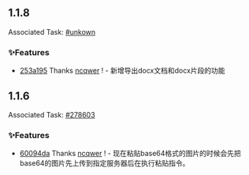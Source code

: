 ## 1.1.8

Associated Task: [#unkown](https://ddmkhcgpt.netease-official.lcap.163yun.com/dashboard/addWorkOrder?workOrderId=unkown)

### ✨Features

- [253a195](https://github.com/vusion/cloud-ui-materials/commit/253a1953044be366f81729369f924609f5685f8b) Thanks [ncqwer](https://github.com/ncqwer) ! - 新增导出docx文档和docx片段的功能

## 1.1.6

Associated Task: [#278603](https://projectmanage.netease-official.lcap.163yun.com/dashboard/TaskDetail?id=2786032954278656)

### ✨Features

- [60094da](https://github.com/vusion/cloud-ui-materials/commit/60094dad3f3ad4538558d691aa9331ef4a636b63) Thanks [ncqwer](https://github.com/ncqwer) ! - 现在粘贴base64格式的图片的时候会先把base64的图片先上传到指定服务器后在执行粘贴指令。

